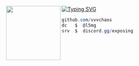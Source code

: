 [![Typing SVG](https://readme-typing-svg.herokuapp.com?font=Dela+Gothic+One&pause=1000&color=F737D3&background=BFFCFF00&width=435&lines=Chaos+-+exposing.lol)](https://git.io/typing-svg)
<img align="left" src="https://upload.wikimedia.org/wikipedia/commons/thumb/3/34/Red_star.svg/220px-Red_star.svg.png" width="147"/> 

```csharp
github.com/vvvchaos
dc   $  @l5mg
srv  $  discord.gg/exposing
```
&zwnj; 
&zwnj; 
